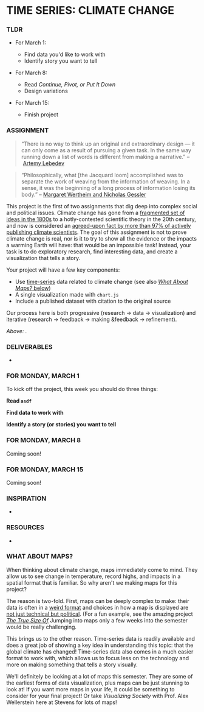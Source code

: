 ![]()

# TIME SERIES: CLIMATE CHANGE

### TLDR
* For March 1:  
  
  * Find data you'd like to work with  
  * Identify story you want to tell  
* For March 8:  
  * Read *Continue, Pivot, or Put It Down*  
  * Design variations  
* For March 15:  
  * Finish project  


### ASSIGNMENT
> “There is no way to think up an original and extraordinary design — it can only come as a result of pursuing a given task. In the same way running down a list of words is different from making a narrative.” – [Artemy Lebedev](https://www.artlebedev.com/mandership/162)  

> “Philosophically, what [the Jacquard loom] accomplished was to separate the work of weaving from the information of weaving. In a sense, it was the beginning of a long process of information losing its body.” – [Margaret Wertheim and Nicholas Gessler](https://www.cabinetmagazine.org/issues/21/wertheim2.php)  

This project is the first of two assignments that dig deep into complex social and political issues. Climate change has gone from a [fragmented set of ideas in the 1800s](https://history.aip.org/climate/timeline.htm) to a hotly-contested scientific theory in the 20th century, and now is considered an [agreed-upon fact by more than 97% of actively publishing climate scientists](https://climate.nasa.gov/scientific-consensus). The goal of this assignment is not to prove climate change is real, nor is it to try to show all the evidence or the impacts a warming Earth will have: that would be an impossible task! Instead, your task is to do exploratory research, find interesting data, and create a visualization that tells a story.

Your project will have a few key components:  
* Use [time-series](https://en.wikipedia.org/wiki/Time_series) data related to climate change (see also [*What About Maps?* below](#what-about-maps))  
* A single visualization made with `chart.js`  
* Include a published dataset with citation to the original source  

Our process here is both progressive (research &rarr; data &rarr; visualization) and iterative (research &rarr; feedback &rarr; making &feedback &rarr; refinement).

*Above: .*


### DELIVERABLES
*   

### FOR MONDAY, MARCH 1  
To kick off the project, this week you should do three things:

**Read `asdf`**  

**Find data to work with**  

**Identify a story (or stories) you want to tell**  



### FOR MONDAY, MARCH 8  
Coming soon!


### FOR MONDAY, MARCH 15  
Coming soon!


### INSPIRATION
* 


### RESOURCES
* 

### WHAT ABOUT MAPS?  
When thinking about climate change, maps immediately come to mind. They allow us to see change in temperature, record highs, and impacts in a spatial format that is familiar. So why aren't we making maps for this project?

The reason is two-fold. First, maps can be deeply complex to make: their data is often in a [weird format](https://en.wikipedia.org/wiki/Geographic_information_system) and choices in how a map is displayed are [not just technical but political](https://www.carnegiecouncil.org/publications/ethics_online/politics-and-cartography-the-power-of-deception-through-distortion). (For a fun example, see the amazing project [*The True Size Of*](https://thetruesize.com) Jumping into maps only a few weeks into the semester would be really challenging.

This brings us to the other reason. Time-series data is readily available and does a great job of showing a key idea in understanding this topic: that the global climate has changed! Time-series data also comes in a much easier format to work with, which allows us to focus less on the technology and more on making something that tells a story visually.

We'll definitely be looking at a lot of maps this semester. They are some of the earliest forms of data visualization, plus maps can be just stunning to look at! If you want more maps in your life, it could be something to consider for your final project! Or take *Visualizing Society* with Prof. Alex Wellerstein here at Stevens for lots of maps!

